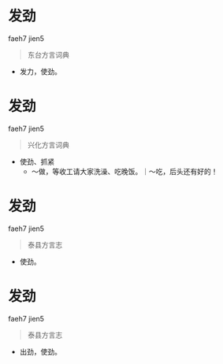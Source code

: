 # 发劲
faeh7 jien5
> 东台方言词典
- 发力，使劲。

# 发劲
faeh7 jien5
> 兴化方言词典
- 使劲、抓紧
  - ～做，等收工请大家洗澡、吃晚饭。｜～吃，后头还有好的！

# 发劲
faeh7 jien5
> 泰县方言志
- 使劲。

# 发劲
faeh7 jien5
> 泰县方言志
- 出劲，使劲。
